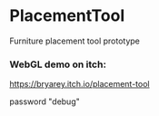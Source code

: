 # PlacementTool
Furniture placement tool prototype

### WebGL demo on itch:
https://bryarey.itch.io/placement-tool

password "debug"
